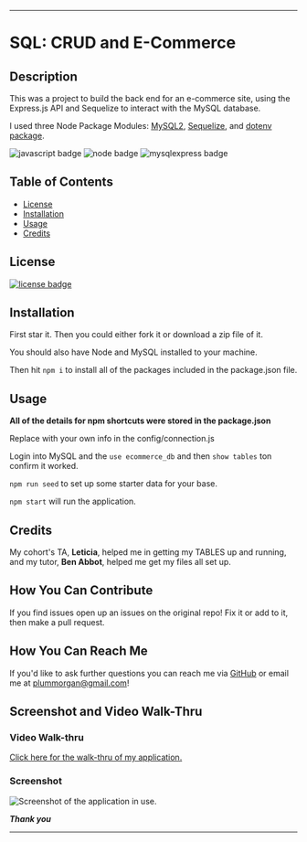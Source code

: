 ___

# SQL: CRUD and E-Commerce
## Description

This was a project to build the back end for an e-commerce site, using the Express.js API and Sequelize to interact with the MySQL database.

I used three Node Package Modules: [MySQL2](https://www.npmjs.com/package/mysql2), [Sequelize](https://www.npmjs.com/package/sequelize), and [dotenv package](https://www.npmjs.com/package/dotenv).


![javascript badge](https://img.shields.io/badge/We%20Stan-Javascript-brightgreen)
![node badge](https://img.shields.io/badge/Node-Over%20Here-blueviolet)
![mysqlexpress badge](https://img.shields.io/badge/Express.js-MySQL-yellow)

## Table of Contents 

* [License](#license)
* [Installation](#installation)
* [Usage](#usage)
* [Credits](#credits)


## License

[![license badge](https://img.shields.io/static/v1?label=license&message=GPL-2.0&color=important)](https://opensource.org/licenses/GPL-2.0)

## Installation 

First star it. 
Then you could either fork it or download a zip file of it.

You should also have Node and MySQL installed to your machine.

Then hit ```npm i``` to install all of the packages included in the package.json file.

## Usage

**All of the details for npm shortcuts were stored in the package.json**

Replace with your own info in the config/connection.js

Login into MySQL and the ```use ecommerce_db``` and then ```show tables``` ton confirm it worked.

```npm run seed``` to set up some starter data for your base.

```npm start``` will run the application.

## Credits

My cohort's TA, **Leticia**, helped me in getting my TABLES up and running, and my tutor, **Ben Abbot**, helped me get my files all set up.


## How You Can Contribute

If you find issues open up an issues on the original repo! Fix it or add to it, then make a pull request.

## How You Can Reach Me

If you'd like to ask further questions you can reach me via [GitHub](https://github.com/cat-lin-morgan/) or email me at plummorgan@gmail.com!

## Screenshot and Video Walk-Thru

### Video Walk-thru
[Click here for the walk-thru of my application.](https://drive.google.com/file/d/1MLdQwBLWbQ3hCKZAh-YngstWyhU1FcYV/view)

### Screenshot

<img src='Insomniaecommerce.gif' alt='Screenshot of the application in use.'/>


___Thank you___

___


